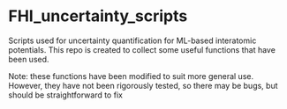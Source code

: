 # FHI_uncertainty_scripts
Scripts used for uncertainty quantification for ML-based interatomic potentials.
This repo is created to collect some useful functions that have been used.

Note: these functions have been modified to suit more general use. However, they have not been rigorously tested, so there may be bugs, but should be straightforward to fix
